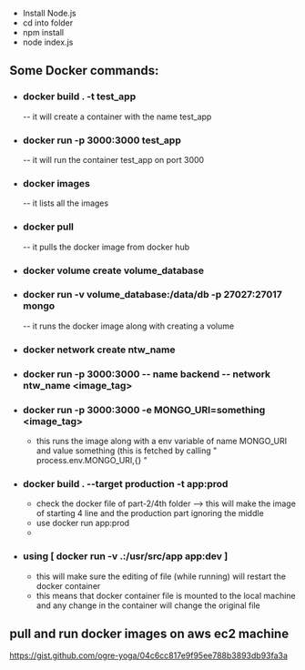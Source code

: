 
 - Install Node.js
 - cd into folder
 - npm install
 - node index.js

## Some Docker commands:
 - ### docker build . -t test_app
    -- it will create a container with the name test_app

 - ### docker run -p 3000:3000 test_app
    -- it will run the container test_app on port 3000

 - ###  docker images
    -- it lists all the images 

 - ### docker pull
    -- it pulls the docker image from docker hub
   
 - ### docker volume create volume_database
 - ### docker run -v volume_database:/data/db -p 27027:27017 mongo
    -- it runs the docker image along with creating a volume

 - ### docker network create ntw_name
 - ### docker run -p 3000:3000 -- name backend -- network ntw_name <image_tag>


- ### docker run -p 3000:3000 -e MONGO_URI=something <image_tag>
  - this runs the image along with a env variable of name MONGO_URI and value something (this is fetched by calling " process.env.MONGO_URI,{} "

 - ### docker build . --target production -t app:prod
    - check the docker file of part-2/4th folder --> this will make the image of starting 4 line and the production part ignoring the middle
    - use docker run app:prod
    - 
 - ### using [ docker run -v .:/usr/src/app app:dev ]
    - this will make sure the editing of file (while running) will restart the docker container
    - this means that docker container file is mounted to the local machine and any change in the container will change the original file
 
## pull and run docker images on aws ec2 machine
https://gist.github.com/ogre-yoga/04c6cc817e9f95ee788b3893db93fa3a
